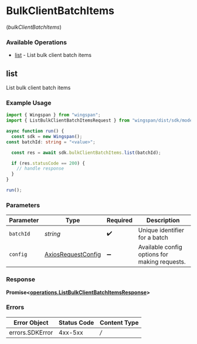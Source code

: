 # BulkClientBatchItems
(*bulkClientBatchItems*)

### Available Operations

* [list](#list) - List bulk client batch items

## list

List bulk client batch items

### Example Usage

```typescript
import { Wingspan } from "wingspan";
import { ListBulkClientBatchItemsRequest } from "wingspan/dist/sdk/models/operations";

async function run() {
  const sdk = new Wingspan();
const batchId: string = "<value>";

  const res = await sdk.bulkClientBatchItems.list(batchId);

  if (res.statusCode == 200) {
    // handle response
  }
}

run();
```

### Parameters

| Parameter                                                    | Type                                                         | Required                                                     | Description                                                  |
| ------------------------------------------------------------ | ------------------------------------------------------------ | ------------------------------------------------------------ | ------------------------------------------------------------ |
| `batchId`                                                    | *string*                                                     | :heavy_check_mark:                                           | Unique identifier for a batch                                |
| `config`                                                     | [AxiosRequestConfig](https://axios-http.com/docs/req_config) | :heavy_minus_sign:                                           | Available config options for making requests.                |


### Response

**Promise<[operations.ListBulkClientBatchItemsResponse](../../sdk/models/operations/listbulkclientbatchitemsresponse.md)>**
### Errors

| Error Object    | Status Code     | Content Type    |
| --------------- | --------------- | --------------- |
| errors.SDKError | 4xx-5xx         | */*             |
